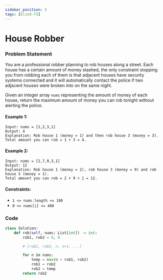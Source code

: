 ```yaml
---
sidebar_position: 5
tags: [blind-75]
---
```


# House Robber

### Problem Statement

You are a professional robber planning to rob houses along a street. Each house has a certain amount of money stashed, the only constraint stopping you from robbing each of them is that adjacent houses have security systems connected and it will automatically contact the police if two adjacent houses were broken into on the same night.

Given an integer array `nums` representing the amount of money of each house, return the maximum amount of money you can rob tonight without alerting the police.

#### Example 1:

```
Input: nums = [1,2,3,1]
Output: 4
Explanation: Rob house 1 (money = 1) and then rob house 3 (money = 3).
Total amount you can rob = 1 + 3 = 4.
```

#### Example 2:

```
Input: nums = [2,7,9,3,1]
Output: 12
Explanation: Rob house 1 (money = 2), rob house 3 (money = 9) and rob house 5 (money = 1).
Total amount you can rob = 2 + 9 + 1 = 12.
```

#### Constraints:

- `1 <= nums.length <= 100`
- `0 <= nums[i] <= 400`

### Code

```python title="Python Code"
class Solution:
    def rob(self, nums: List[int]) -> int:
        rob1, rob2 = 0, 0

        # [rob1, rob2, n, n+1, ...]

        for n in nums:
            temp = max(n + rob1, rob2)
            rob1 = rob2
            rob2 = temp
        return rob2
```
